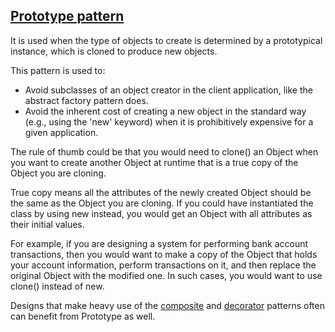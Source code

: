 [Prototype pattern](https://en.wikipedia.org/wiki/Prototype_pattern)
------------------

It is used when the type of objects to create is determined by a prototypical instance, which is cloned to produce new objects.

This pattern is used to:
-   Avoid subclasses of an object creator in the client application, like the abstract factory pattern does.
-   Avoid the inherent cost of creating a new object in the standard way (e.g., using the 'new' keyword) when it is prohibitively expensive for a given application.

The rule of thumb could be that you would need to clone() an Object when you want to create another Object at runtime that is a true copy of the Object you are cloning.

True copy means all the attributes of the newly created Object should be the same as the Object you are cloning. If you could have instantiated the class by using new instead, you would get an Object with all attributes as their initial values.

For example, if you are designing a system for performing bank account transactions, then you would want to make a copy of the Object that holds your account information, perform transactions on it, and then replace the original Object with the modified one. In such cases, you would want to use clone() instead of new.

Designs that make heavy use of the [composite](https://en.wikipedia.org/wiki/Composite_pattern) and [decorator](https://en.wikipedia.org/wiki/Decorator_pattern) patterns often can benefit from Prototype as well.
